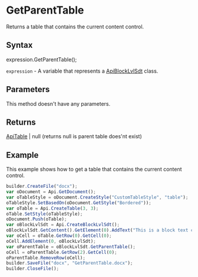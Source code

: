 # GetParentTable

Returns a table that contains the current content control.

## Syntax

expression.GetParentTable();

`expression` - A variable that represents a [ApiBlockLvlSdt](../ApiBlockLvlSdt.md) class.

## Parameters

This method doesn't have any parameters.

## Returns

[ApiTable](../../ApiTable/ApiTable.md) &#124; null (returns null is parent table does'nt exist)

## Example

This example shows how to get a table that contains the current content control.

```javascript
builder.CreateFile("docx");
var oDocument = Api.GetDocument();
var oTableStyle = oDocument.CreateStyle("CustomTableStyle", "table");
oTableStyle.SetBasedOn(oDocument.GetStyle("Bordered"));
var oTable = Api.CreateTable(3, 3);
oTable.SetStyle(oTableStyle);
oDocument.Push(oTable);
var oBlockLvlSdt = Api.CreateBlockLvlSdt();
oBlockLvlSdt.GetContent().GetElement(0).AddText("This is a block text content control.");
var oCell = oTable.GetRow(0).GetCell(0);
oCell.AddElement(0, oBlockLvlSdt);
var oParentTable = oBlockLvlSdt.GetParentTable();
oCell = oParentTable.GetRow(2).GetCell(0);
oParentTable.RemoveRow(oCell);
builder.SaveFile("docx", "GetParentTable.docx");
builder.CloseFile();
```